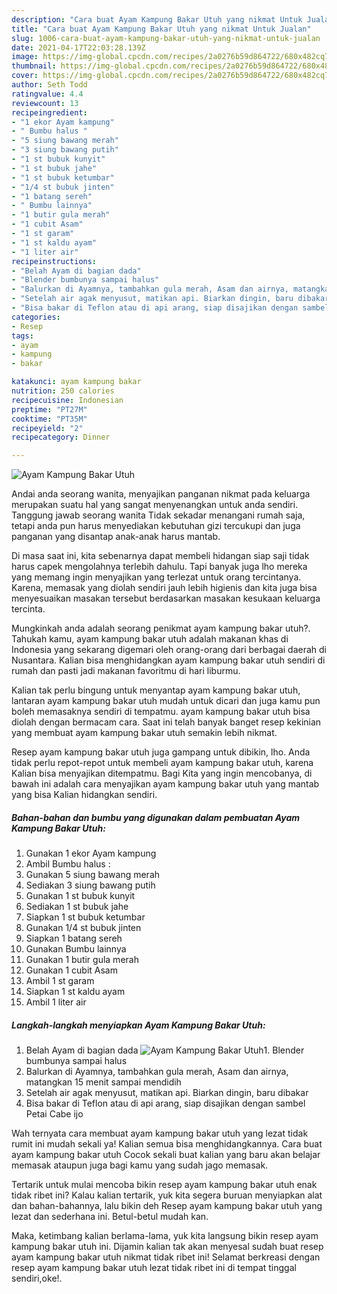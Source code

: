 ```yaml
---
description: "Cara buat Ayam Kampung Bakar Utuh yang nikmat Untuk Jualan"
title: "Cara buat Ayam Kampung Bakar Utuh yang nikmat Untuk Jualan"
slug: 1006-cara-buat-ayam-kampung-bakar-utuh-yang-nikmat-untuk-jualan
date: 2021-04-17T22:03:28.139Z
image: https://img-global.cpcdn.com/recipes/2a0276b59d864722/680x482cq70/ayam-kampung-bakar-utuh-foto-resep-utama.jpg
thumbnail: https://img-global.cpcdn.com/recipes/2a0276b59d864722/680x482cq70/ayam-kampung-bakar-utuh-foto-resep-utama.jpg
cover: https://img-global.cpcdn.com/recipes/2a0276b59d864722/680x482cq70/ayam-kampung-bakar-utuh-foto-resep-utama.jpg
author: Seth Todd
ratingvalue: 4.4
reviewcount: 13
recipeingredient:
- "1 ekor Ayam kampung"
- " Bumbu halus "
- "5 siung bawang merah"
- "3 siung bawang putih"
- "1 st bubuk kunyit"
- "1 st bubuk jahe"
- "1 st bubuk ketumbar"
- "1/4 st bubuk jinten"
- "1 batang sereh"
- " Bumbu lainnya"
- "1 butir gula merah"
- "1 cubit Asam"
- "1 st garam"
- "1 st kaldu ayam"
- "1 liter air"
recipeinstructions:
- "Belah Ayam di bagian dada"
- "Blender bumbunya sampai halus"
- "Balurkan di Ayamnya, tambahkan gula merah, Asam dan airnya, matangkan 15 menit sampai mendidih"
- "Setelah air agak menyusut, matikan api. Biarkan dingin, baru dibakar"
- "Bisa bakar di Teflon atau di api arang, siap disajikan dengan sambel Petai Cabe ijo"
categories:
- Resep
tags:
- ayam
- kampung
- bakar

katakunci: ayam kampung bakar 
nutrition: 250 calories
recipecuisine: Indonesian
preptime: "PT27M"
cooktime: "PT35M"
recipeyield: "2"
recipecategory: Dinner

---
```



![Ayam Kampung Bakar Utuh](https://img-global.cpcdn.com/recipes/2a0276b59d864722/680x482cq70/ayam-kampung-bakar-utuh-foto-resep-utama.jpg)

Andai anda seorang wanita, menyajikan panganan nikmat pada keluarga merupakan suatu hal yang sangat menyenangkan untuk anda sendiri. Tanggung jawab seorang  wanita Tidak sekadar menangani rumah saja, tetapi anda pun harus menyediakan kebutuhan gizi tercukupi dan juga panganan yang disantap anak-anak harus mantab.

Di masa  saat ini, kita sebenarnya dapat membeli hidangan siap saji tidak harus capek mengolahnya terlebih dahulu. Tapi banyak juga lho mereka yang memang ingin menyajikan yang terlezat untuk orang tercintanya. Karena, memasak yang diolah sendiri jauh lebih higienis dan kita juga bisa menyesuaikan masakan tersebut berdasarkan masakan kesukaan keluarga tercinta. 



Mungkinkah anda adalah seorang penikmat ayam kampung bakar utuh?. Tahukah kamu, ayam kampung bakar utuh adalah makanan khas di Indonesia yang sekarang digemari oleh orang-orang dari berbagai daerah di Nusantara. Kalian bisa menghidangkan ayam kampung bakar utuh sendiri di rumah dan pasti jadi makanan favoritmu di hari liburmu.

Kalian tak perlu bingung untuk menyantap ayam kampung bakar utuh, lantaran ayam kampung bakar utuh mudah untuk dicari dan juga kamu pun boleh memasaknya sendiri di tempatmu. ayam kampung bakar utuh bisa diolah dengan bermacam cara. Saat ini telah banyak banget resep kekinian yang membuat ayam kampung bakar utuh semakin lebih nikmat.

Resep ayam kampung bakar utuh juga gampang untuk dibikin, lho. Anda tidak perlu repot-repot untuk membeli ayam kampung bakar utuh, karena Kalian bisa menyajikan ditempatmu. Bagi Kita yang ingin mencobanya, di bawah ini adalah cara menyajikan ayam kampung bakar utuh yang mantab yang bisa Kalian hidangkan sendiri.

<!--inarticleads1-->

##### Bahan-bahan dan bumbu yang digunakan dalam pembuatan Ayam Kampung Bakar Utuh:

1. Gunakan 1 ekor Ayam kampung
1. Ambil  Bumbu halus :
1. Gunakan 5 siung bawang merah
1. Sediakan 3 siung bawang putih
1. Gunakan 1 st bubuk kunyit
1. Sediakan 1 st bubuk jahe
1. Siapkan 1 st bubuk ketumbar
1. Gunakan 1/4 st bubuk jinten
1. Siapkan 1 batang sereh
1. Gunakan  Bumbu lainnya
1. Gunakan 1 butir gula merah
1. Gunakan 1 cubit Asam
1. Ambil 1 st garam
1. Siapkan 1 st kaldu ayam
1. Ambil 1 liter air




<!--inarticleads2-->

##### Langkah-langkah menyiapkan Ayam Kampung Bakar Utuh:

1. Belah Ayam di bagian dada
<img src="https://img-global.cpcdn.com/steps/79183ffa255f1f97/160x128cq70/ayam-kampung-bakar-utuh-langkah-memasak-1-foto.jpg" alt="Ayam Kampung Bakar Utuh">1. Blender bumbunya sampai halus
1. Balurkan di Ayamnya, tambahkan gula merah, Asam dan airnya, matangkan 15 menit sampai mendidih
1. Setelah air agak menyusut, matikan api. Biarkan dingin, baru dibakar
1. Bisa bakar di Teflon atau di api arang, siap disajikan dengan sambel Petai Cabe ijo




Wah ternyata cara membuat ayam kampung bakar utuh yang lezat tidak rumit ini mudah sekali ya! Kalian semua bisa menghidangkannya. Cara buat ayam kampung bakar utuh Cocok sekali buat kalian yang baru akan belajar memasak ataupun juga bagi kamu yang sudah jago memasak.

Tertarik untuk mulai mencoba bikin resep ayam kampung bakar utuh enak tidak ribet ini? Kalau kalian tertarik, yuk kita segera buruan menyiapkan alat dan bahan-bahannya, lalu bikin deh Resep ayam kampung bakar utuh yang lezat dan sederhana ini. Betul-betul mudah kan. 

Maka, ketimbang kalian berlama-lama, yuk kita langsung bikin resep ayam kampung bakar utuh ini. Dijamin kalian tak akan menyesal sudah buat resep ayam kampung bakar utuh nikmat tidak ribet ini! Selamat berkreasi dengan resep ayam kampung bakar utuh lezat tidak ribet ini di tempat tinggal sendiri,oke!.

